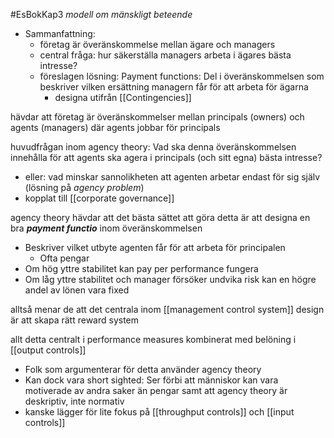 #EsBokKap3 
*modell om mänskligt beteende*

- Sammanfattning:
	- företag är överänskommelse mellan ägare och managers
	- central fråga: hur säkerställa managers arbeta i ägares bästa intresse?
	- föreslagen lösning: Payment functions: Del i överänskommelsen som beskriver vilken ersättning managern får för att arbeta för ägarna
		- designa utifrån [[Contingencies]]

hävdar att företag är överänskommelser mellan principals (owners) och agents (managers) där agents jobbar för principals

huvudfrågan inom agency theory: Vad ska denna överänskommelsen innehålla för att agents ska agera i principals (och sitt egna) bästa intresse?
- eller: vad minskar sannolikheten att agenten arbetar endast för sig själv (lösning på *agency problem*)
- kopplat till [[corporate governance]]

agency theory hävdar att det bästa sättet att göra detta är att designa en bra ***payment functio*** inom överänskommelsen
- Beskriver vilket utbyte agenten får för att arbeta för principalen
	- Ofta pengar
- Om hög yttre stabilitet kan pay per performance fungera
- Om låg yttre stabilitet och manager försöker undvika risk kan en högre andel av lönen vara fixed

alltså menar de att det centrala inom [[management control system]] design är att skapa rätt reward system

allt detta centralt i performance measures kombinerat med belöning i [[output controls]]
- Folk som argumenterar för detta använder agency theory
- Kan dock vara short sighted: Ser förbi att människor kan vara motiverade av andra saker än pengar samt att agency theory är deskriptiv, inte normativ
- kanske lägger för lite fokus på [[throughput controls]] och [[input controls]]


